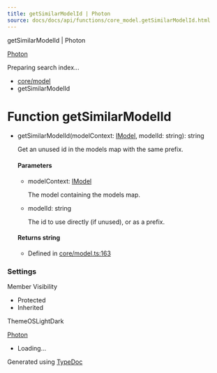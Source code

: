 ```yaml
---
title: getSimilarModelId | Photon
source: docs/docs/api/functions/core_model.getSimilarModelId.html
---
```


getSimilarModelId | Photon

[Photon](../index.md)




Preparing search index...

* [core/model](../modules/core_model.md)
* getSimilarModelId

# Function getSimilarModelId

* getSimilarModelId(modelContext: [IModel](../interfaces/core_schema.IModel.md), modelId: string): string

  Get an unused id in the models map with the same prefix.

  #### Parameters

  + modelContext: [IModel](../interfaces/core_schema.IModel.md)

    The model containing the models map.
  + modelId: string

    The id to use directly (if unused), or as a prefix.

  #### Returns string

  + Defined in [core/model.ts:163](https://github.com/mwhite454/photon/blob/main/packages/photon/src/core/model.ts#L163)

### Settings

Member Visibility

* Protected
* Inherited

ThemeOSLightDark

[Photon](../index.md)

* Loading...

Generated using [TypeDoc](https://typedoc.org/)
